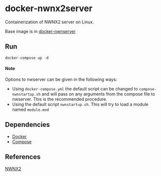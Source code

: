 # docker-nwnx2server
Containerization of NWNX2 server on Linux.

Base image is in [docker-nwnserver](https://github.com/jakkn/docker-nwnserver)

## Run
```
docker-compose up -d
```

#### Note
Options to nwserver can be given in the following ways:
- Using `docker-compose.yml` the default script can be changed to `compose-nwnstartup.sh` and will pass on any arguments from the compose file to nwserver. This is the recommended procedure.
- Using the default script `nwnstartup.sh`. This will try to load a module named `module.mod`

## Dependencies
- [Docker](https://docs.docker.com/engine/installation/)
- [Compose](https://docs.docker.com/compose/install/)

## References
[NWNX2](https://github.com/nwnx/nwnx2-linux)
